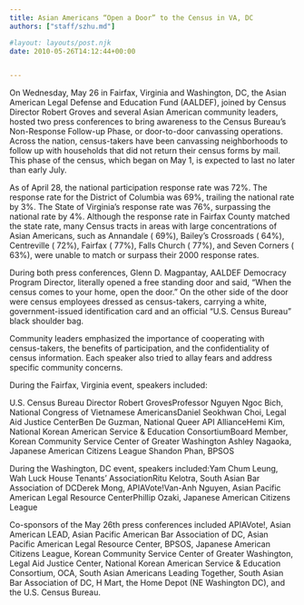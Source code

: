 ```yaml
---
title: Asian Americans “Open a Door” to the Census in VA, DC
authors: ["staff/szhu.md"]

#layout: layouts/post.njk
date: 2010-05-26T14:12:44+00:00


---
```


On Wednesday, May 26 in Fairfax, Virginia and Washington, DC, the Asian American
Legal Defense and Education Fund (AALDEF), joined by Census Director Robert
Groves and several Asian American community leaders, hosted two press
conferences to bring awareness to the Census Bureau’s Non-Response Follow-up
Phase, or door-to-door canvassing operations.  Across the nation, census-takers
have been canvassing neighborhoods to follow up with households that did not
return their census forms by mail.  This phase of the census, which began on May
1, is expected to last no later than early July.

As of April 28, the national participation response rate was 72%.  The response
rate for the District of Columbia was 69%, trailing the national rate by 3%.
The State of Virginia’s response rate was 76%, surpassing the national rate by
4%.  Although the response rate in Fairfax County matched the state rate, many
Census tracts in areas with large concentrations of Asian Americans, such as
Annandale ( 69%), Bailey’s Crossroads ( 64%), Centreville ( 72%), Fairfax (
77%), Falls Church ( 77%), and Seven Corners ( 63%), were unable to match or
surpass their 2000 response rates.

During both press conferences, Glenn D. Magpantay, AALDEF Democracy Program
Director, literally opened a free standing door and said, “When the census comes
to your home, open the door.”  On the other side of the door were census
employees dressed as census-takers, carrying a white, government-issued
identification card and an official “U.S. Census Bureau” black shoulder bag.

Community leaders emphasized the importance of cooperating with census-takers,
the benefits of participation, and the confidentiality of census information.
Each speaker also tried to allay fears and address specific community concerns.

During the Fairfax, Virginia event, speakers included:

U.S. Census Bureau Director Robert GrovesProfessor Nguyen Ngoc Bich, National
Congress of Vietnamese AmericansDaniel Seokhwan Choi, Legal Aid Justice
CenterBen De Guzman, National Queer API AllianceHemi Kim, National Korean
American Service & Education ConsortiumBoard Member, Korean Community Service
Center of Greater Washington Ashley Nagaoka, Japanese American Citizens League
Shandon Phan, BPSOS

During the Washington, DC event, speakers included:Yam Chum Leung, Wah Luck
House Tenants’ AssociationRitu Kelotra, South Asian Bar Association of DCDerek
Mong, APIAVote!Van-Anh Nguyen, Asian Pacific American Legal Resource
CenterPhillip Ozaki, Japanese American Citizens League

Co-sponsors of the May 26th press conferences included APIAVote!, Asian American
LEAD, Asian Pacific American Bar Association of DC, Asian Pacific American Legal
Resource Center, BPSOS, Japanese American Citizens League, Korean Community
Service Center of Greater Washington, Legal Aid Justice Center, National Korean
American Service & Education Consortium, OCA, South Asian Americans Leading
Together, South Asian Bar Association of DC, H Mart, the Home Depot (NE
Washington DC), and the U.S. Census Bureau.
